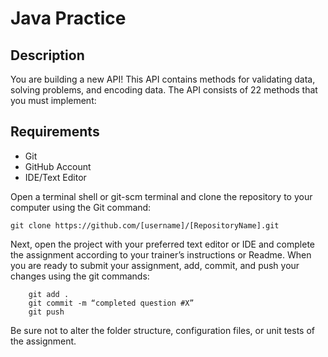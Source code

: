# Java Practice

## Description

You are building a new API! This API contains methods for validating data, 
solving problems, and encoding data. The API consists of 22 methods that you 
must implement:

## Requirements
* Git
* GitHub Account
* IDE/Text Editor

Open a terminal shell or git-scm terminal and clone the repository to your computer using the Git command:
	
	git clone https://github.com/[username]/[RepositoryName].git

Next, open the project with your preferred text editor or IDE and complete the assignment according to your trainer’s instructions or Readme. When you are ready to submit your assignment, add, commit, and push your changes using the git commands:

```
	git add .
	git commit -m “completed question #X”
	git push
```

Be sure not to alter the folder structure, configuration files, or unit tests of the assignment.
